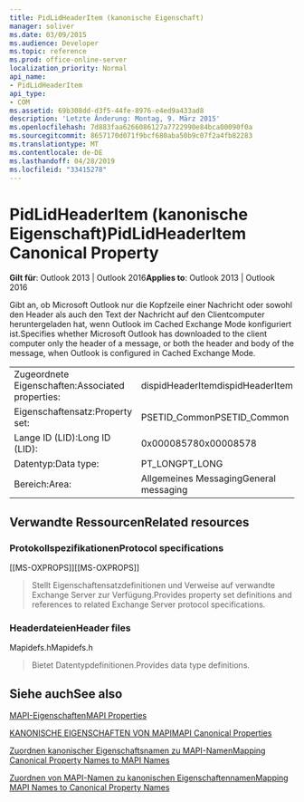 ```yaml
---
title: PidLidHeaderItem (kanonische Eigenschaft)
manager: soliver
ms.date: 03/09/2015
ms.audience: Developer
ms.topic: reference
ms.prod: office-online-server
localization_priority: Normal
api_name:
- PidLidHeaderItem
api_type:
- COM
ms.assetid: 69b308dd-d3f5-44fe-8976-e4ed9a433ad8
description: 'Letzte Änderung: Montag, 9. März 2015'
ms.openlocfilehash: 7d883faa6266086127a7722990e84bca00090f0a
ms.sourcegitcommit: 8657170d071f9bcf680aba50b9c07f2a4fb82283
ms.translationtype: MT
ms.contentlocale: de-DE
ms.lasthandoff: 04/28/2019
ms.locfileid: "33415278"
---
```

# <a name="pidlidheaderitem-canonical-property"></a><span data-ttu-id="e1b40-103">PidLidHeaderItem (kanonische Eigenschaft)</span><span class="sxs-lookup"><span data-stu-id="e1b40-103">PidLidHeaderItem Canonical Property</span></span>

  
  
<span data-ttu-id="e1b40-104">**Gilt für**: Outlook 2013 | Outlook 2016</span><span class="sxs-lookup"><span data-stu-id="e1b40-104">**Applies to**: Outlook 2013 | Outlook 2016</span></span> 
  
<span data-ttu-id="e1b40-105">Gibt an, ob Microsoft Outlook nur die Kopfzeile einer Nachricht oder sowohl den Header als auch den Text der Nachricht auf den Clientcomputer heruntergeladen hat, wenn Outlook im Cached Exchange Mode konfiguriert ist.</span><span class="sxs-lookup"><span data-stu-id="e1b40-105">Specifies whether Microsoft Outlook has downloaded to the client computer only the header of a message, or both the header and body of the message, when Outlook is configured in Cached Exchange Mode.</span></span>
  
|||
|:-----|:-----|
|<span data-ttu-id="e1b40-106">Zugeordnete Eigenschaften:</span><span class="sxs-lookup"><span data-stu-id="e1b40-106">Associated properties:</span></span>  <br/> |<span data-ttu-id="e1b40-107">dispidHeaderItem</span><span class="sxs-lookup"><span data-stu-id="e1b40-107">dispidHeaderItem</span></span>  <br/> |
|<span data-ttu-id="e1b40-108">Eigenschaftensatz:</span><span class="sxs-lookup"><span data-stu-id="e1b40-108">Property set:</span></span>  <br/> |<span data-ttu-id="e1b40-109">PSETID_Common</span><span class="sxs-lookup"><span data-stu-id="e1b40-109">PSETID_Common</span></span>  <br/> |
|<span data-ttu-id="e1b40-110">Lange ID (LID):</span><span class="sxs-lookup"><span data-stu-id="e1b40-110">Long ID (LID):</span></span>  <br/> |<span data-ttu-id="e1b40-111">0x00008578</span><span class="sxs-lookup"><span data-stu-id="e1b40-111">0x00008578</span></span>  <br/> |
|<span data-ttu-id="e1b40-112">Datentyp:</span><span class="sxs-lookup"><span data-stu-id="e1b40-112">Data type:</span></span>  <br/> |<span data-ttu-id="e1b40-113">PT_LONG</span><span class="sxs-lookup"><span data-stu-id="e1b40-113">PT_LONG</span></span>  <br/> |
|<span data-ttu-id="e1b40-114">Bereich:</span><span class="sxs-lookup"><span data-stu-id="e1b40-114">Area:</span></span>  <br/> |<span data-ttu-id="e1b40-115">Allgemeines Messaging</span><span class="sxs-lookup"><span data-stu-id="e1b40-115">General messaging</span></span>  <br/> |
   
## <a name="related-resources"></a><span data-ttu-id="e1b40-116">Verwandte Ressourcen</span><span class="sxs-lookup"><span data-stu-id="e1b40-116">Related resources</span></span>

### <a name="protocol-specifications"></a><span data-ttu-id="e1b40-117">Protokollspezifikationen</span><span class="sxs-lookup"><span data-stu-id="e1b40-117">Protocol specifications</span></span>

<span data-ttu-id="e1b40-118">[[MS-OXPROPS]]</span><span class="sxs-lookup"><span data-stu-id="e1b40-118">[[MS-OXPROPS]]</span></span> 
  
> <span data-ttu-id="e1b40-119">Stellt Eigenschaftensatzdefinitionen und Verweise auf verwandte Exchange Server zur Verfügung.</span><span class="sxs-lookup"><span data-stu-id="e1b40-119">Provides property set definitions and references to related Exchange Server protocol specifications.</span></span>
    
### <a name="header-files"></a><span data-ttu-id="e1b40-120">Headerdateien</span><span class="sxs-lookup"><span data-stu-id="e1b40-120">Header files</span></span>

<span data-ttu-id="e1b40-121">Mapidefs.h</span><span class="sxs-lookup"><span data-stu-id="e1b40-121">Mapidefs.h</span></span>
  
> <span data-ttu-id="e1b40-122">Bietet Datentypdefinitionen.</span><span class="sxs-lookup"><span data-stu-id="e1b40-122">Provides data type definitions.</span></span>
    
## <a name="see-also"></a><span data-ttu-id="e1b40-123">Siehe auch</span><span class="sxs-lookup"><span data-stu-id="e1b40-123">See also</span></span>



[<span data-ttu-id="e1b40-124">MAPI-Eigenschaften</span><span class="sxs-lookup"><span data-stu-id="e1b40-124">MAPI Properties</span></span>](mapi-properties.md)
  
[<span data-ttu-id="e1b40-125">KANONISCHE EIGENSCHAFTEN VON MAPI</span><span class="sxs-lookup"><span data-stu-id="e1b40-125">MAPI Canonical Properties</span></span>](mapi-canonical-properties.md)
  
[<span data-ttu-id="e1b40-126">Zuordnen kanonischer Eigenschaftsnamen zu MAPI-Namen</span><span class="sxs-lookup"><span data-stu-id="e1b40-126">Mapping Canonical Property Names to MAPI Names</span></span>](mapping-canonical-property-names-to-mapi-names.md)
  
[<span data-ttu-id="e1b40-127">Zuordnen von MAPI-Namen zu kanonischen Eigenschaftennamen</span><span class="sxs-lookup"><span data-stu-id="e1b40-127">Mapping MAPI Names to Canonical Property Names</span></span>](mapping-mapi-names-to-canonical-property-names.md)

